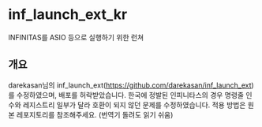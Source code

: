 # inf_launch_ext_kr
INFINITAS를 ASIO 등으로 실행하기 위한 런쳐

## 개요
darekasan님의 inf_launch_ext(https://github.com/darekasan/inf_launch_ext) 를 수정하였으며, 배포를 허락받았습니다.
한국에 정발된 인피니타스의 경우 명령줄 인수와 레지스트리 일부가 달라 호환이 되지 않던 문제를 수정하였습니다.
적용 방법은 원본 레포지토리를 참조해주세요. (번역기 돌려도 읽기 쉬움)
